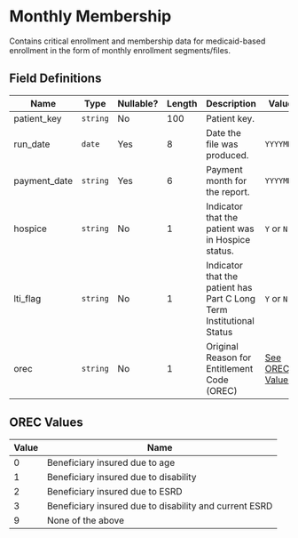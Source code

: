 # Monthly Membership

Contains critical enrollment and membership data for medicaid-based enrollment in the form of monthly enrollment segments/files.

## Field Definitions

| Name | Type | Nullable? | Length | Description | Values |
| --- | --- | --- | --- | --- | --- |
| patient_key | `string` | No | 100 | Patient key. |  |
| run_date | `date` | Yes | 8 | Date the file was produced. | `YYYYMMDD` |
| payment_date | `string` | Yes | 6 | Payment month for the report. | `YYYYMM` |
| hospice | `string` | No | 1 | Indicator that the patient was in Hospice status. | `Y` or `N` |
| lti_flag | `string` | No | 1 | Indicator that the patient has Part C Long Term Institutional Status | `Y` or `N` |
| orec | `string` | No | 1 | Original Reason for Entitlement Code (OREC) | [See OREC Values](/data-model/inbound/monthly_membership#orec-values) |

## OREC Values

| Value | Name |
| --- | --- |
| 0 | Beneficiary insured due to age |
| 1 | Beneficiary insured due to disability |
| 2 | Beneficiary insured due to ESRD |
| 3 | Beneficiary insured due to disability and current ESRD |
| 9 | None of the above |